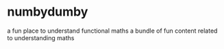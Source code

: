 # numbydumby
a fun place to understand functional maths
a bundle of fun content related to understanding maths

